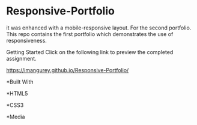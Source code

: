 # Responsive-Portfolio

it was enhanced with a mobile-responsive layout. For the second portfolio.
This repo contains the first portfolio which demonstrates the use of responsiveness.

Getting Started
Click on the following link to preview the completed assignment.

https://imangurey.github.io/Responsive-Portfolio/

*Built With

*HTML5

*CSS3

*Media
